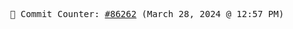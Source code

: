 <p align="center">
    <samp>
        📮 Commit Counter: <a href="https://github.com/Javascript-void0/Javascript-void0/commits/main">#86262</a> (March 28, 2024 @ 12:57 PM)
    </samp>
</p>